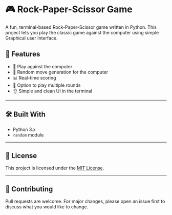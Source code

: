 # 🎮 Rock-Paper-Scissor Game

A fun, terminal-based Rock-Paper-Scissor game written in Python. This project lets you play the classic game against the computer using simple Graphical user Interface.


## 🚀 Features

- 🤖 Play against the computer  
- 🎲 Random move generation for the computer  
- 📊 Real-time scoring  
- 🔁 Option to play multiple rounds  
- 👌 Simple and clean UI in the terminal  

---

## 🛠️ Built With

- Python 3.x  
- `random` module  


---

## 📃 License

This project is licensed under the [MIT License](LICENSE).

---

## 🤝 Contributing

Pull requests are welcome. For major changes, please open an issue first to discuss what you would like to change.


